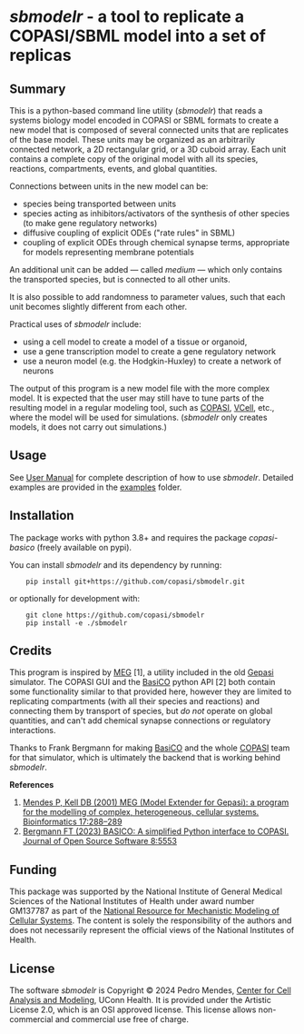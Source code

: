 # *sbmodelr* - a tool to replicate a COPASI/SBML model into a set of replicas

## Summary
This is a python-based command line utility (*sbmodelr*) that reads a systems biology model encoded in COPASI or SBML formats to create a new model that is composed of several connected units that are replicates of the base model. These units may be organized as an arbitrarily connected network, a 2D rectangular grid, or a 3D cuboid array. Each unit contains a complete copy of the original model with all its species, reactions, compartments, events, and global quantities.

Connections between units in the new model can be:
 - species being transported between units
 - species acting as inhibitors/activators of the synthesis of other species (to make gene regulatory networks)
 - diffusive coupling of explicit ODEs ("rate rules" in SBML)
 - coupling of explicit ODEs through chemical synapse terms, appropriate for models representing membrane potentials

An additional unit can be added — called *medium* — which only contains the transported species, but is connected to all other units.

It is also possible to add randomness to parameter values, such that each unit becomes slightly different from each other.

Practical uses of *sbmodelr* include:
 - using a cell model to create a model of a tissue or organoid, 
 - use a gene transcription model to create a gene regulatory network
 - use a neuron model (e.g. the Hodgkin-Huxley) to create a network of neurons

The output of this program is a new model file with the more complex model. It is expected that the user may still have to tune parts of the resulting model in a regular modeling tool, such as [COPASI](https://copasi.org), [VCell](https://vcell.org), etc., where the model will be used for simulations. (*sbmodelr* only creates models, it does not carry out simulations.)

## Usage

See [User Manual](UserManual.md) for complete description of how to use *sbmodelr*. Detailed examples are provided in the [examples](https://github.com/copasi/sbmodelr/tree/main/examples) folder.

## Installation

The package works with python 3.8+ and requires the package *copasi-basico* (freely available on pypi).

You can install *sbmodelr* and its dependency by running:

        pip install git+https://github.com/copasi/sbmodelr.git

or optionally for development with:

        git clone https://github.com/copasi/sbmodelr
        pip install -e ./sbmodelr

<!--
You can install the package directly from pypi:

    pip install sbmodelr

-->

## Credits

This program is inspired by [MEG](http://www.gepasi.org/meg.html) [1], a utility included in the old [Gepasi](http://www.gepasi.org) simulator. The COPASI GUI and the [BasiCO](https://github.com/copasi/basico) python API [2] both contain some functionality similar to that provided here, however they are limited to replicating compartments (with all their species and reactions) and connecting them by transport of species, but *do not* operate on global quantities, and can't add chemical synapse connections or regulatory interactions.

Thanks to Frank Bergmann for making [BasiCO](https://github.com/copasi/basico) and the whole [COPASI](https://copasi.org) team for that simulator, which is ultimately the backend that is working behind *sbmodelr*.

**References**
 1. [Mendes P, Kell DB (2001) MEG (Model Extender for Gepasi): a program for the modelling of complex, heterogeneous, cellular systems. Bioinformatics 17:288–289](https://doi.org/10.1093/bioinformatics/17.3.288)
 2. [Bergmann FT (2023) BASICO: A simplified Python interface to COPASI. Journal of Open Source Software 8:5553](https://doi.org/10.21105/joss.05553)

## Funding

This package was supported by the National Institute of General Medical Sciences of the National Institutes of Health under award number GM137787 as part of the [National Resource for Mechanistic Modeling of Cellular Systems](https://compcellbio.org/). The content is solely the responsibility of the authors and does not necessarily represent the official views of the National Institutes of Health.

## License

The software *sbmodelr* is Copyright © 2024 Pedro Mendes, [Center for Cell Analysis and Modeling](https://health.uconn.edu/cell-analysis-modeling/), UConn Health. It is provided under the Artistic License 2.0, which is an OSI approved license. This license allows non-commercial and commercial use free of charge.
